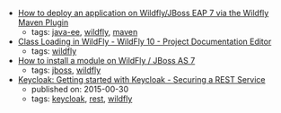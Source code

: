 * [How to deploy an application on Wildfly/JBoss EAP 7 via the Wildfly Maven Plugin](http://www.codingpedia.org/ama/how-to-deploy-an-application-on-wildfly-or-jboss-eap-7-via-the-wildfly-maven-plugin)
    * tags: [java-ee](../tags/java-ee.md), [wildfly](../tags/wildfly.md), [maven](../tags/maven.md)
* [Class Loading in WildFly - WildFly 10 - Project Documentation Editor](https://docs.jboss.org/author/display/WFLY10/Class+Loading+in+WildFly)
    * tags: [wildfly](../tags/wildfly.md)
* [How to install a module on WildFly / JBoss AS 7](http://www.mastertheboss.com/jboss-server/jboss-as-7/how-to-install-a-module-on-jboss-as-7)
    * tags: [jboss](../tags/jboss.md), [wildfly](../tags/wildfly.md)
* [Keycloak: Getting started with Keycloak - Securing a REST Service](http://blog.keycloak.org/2015/10/getting-started-with-keycloak-securing.html)
    * published on: 2015-00-30
    * tags: [keycloak](../tags/keycloak.md), [rest](../tags/rest.md), [wildfly](../tags/wildfly.md)
